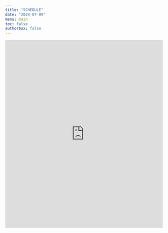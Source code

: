 ```yaml
---
title: "SCHEDULE"
date: "2024-07-09"
menu: main
toc: false
authorbox: false
---
```


<!-- Google Calendar Appointment Scheduling begin -->
<iframe src="https://calendar.google.com/calendar/appointments/schedules/AcZssZ1K3uvJ1MUl4mjwwvceBOX3_yiS7GWILS_1SLUeEbOtutMDzNGD-ZTnYslV9hpE5a0MnjlQ5HrK?gv=true" style="border: 0" width="100%" height="600" frameborder="0"></iframe>
<!-- end Google Calendar Appointment Scheduling -->